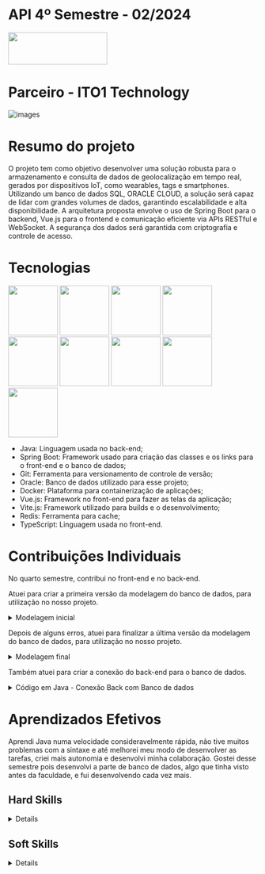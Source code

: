 # API 4º Semestre - 02/2024

<a href="https://github.com/manolito-fatec/geo-iot-2024-1">
  <img src="https://img.shields.io/badge/GitHub-181717?style=for-the-badge&logo=github&logoColor=white"  width="200" height="65" />
</a>

# Parceiro - ITO1 Technology
![images](https://github.com/user-attachments/assets/c2b2827f-883a-4889-98d8-6e74f3db2456)

# Resumo do projeto
O projeto tem como objetivo desenvolver uma solução robusta para o armazenamento e consulta de dados de geolocalização em tempo real, gerados por dispositivos IoT, como wearables, tags e smartphones. Utilizando um banco de dados SQL, ORACLE CLOUD, a solução será capaz de lidar com grandes volumes de dados, garantindo escalabilidade e alta disponibilidade. A arquitetura proposta envolve o uso de Spring Boot para o backend, Vue.js para o frontend e comunicação eficiente via APIs RESTful e WebSocket. A segurança dos dados será garantida com criptografia e controle de acesso.

# Tecnologias
<img src="https://cdn.jsdelivr.net/gh/devicons/devicon@latest/icons/java/java-original.svg" width="100" height="100"/> <img src="https://cdn.jsdelivr.net/gh/devicons/devicon@latest/icons/spring/spring-original.svg" width="100" height="100" /> <img src="https://cdn.jsdelivr.net/gh/devicons/devicon@latest/icons/git/git-original.svg" width="100" height="100" /> <img src="https://cdn.jsdelivr.net/gh/devicons/devicon@latest/icons/oracle/oracle-original.svg" width="100" height="100" /> <img src="https://cdn.jsdelivr.net/gh/devicons/devicon@latest/icons/docker/docker-original.svg" width="100" height="100" /> <img src="https://cdn.jsdelivr.net/gh/devicons/devicon@latest/icons/vuejs/vuejs-original.svg" width="100" height="100" /> <img src="https://cdn.jsdelivr.net/gh/devicons/devicon@latest/icons/vitejs/vitejs-original.svg" width="100" height="100" /> <img src="https://cdn.jsdelivr.net/gh/devicons/devicon@latest/icons/git/git-original.svg" width="100" height="100" /> <img src="https://cdn.jsdelivr.net/gh/devicons/devicon@latest/icons/typescript/typescript-original.svg" width="100" height="100" />

- Java: Linguagem usada no back-end;
- Spring Boot: Framework usado para criação das classes e os links para o front-end e o banco de dados;
- Git: Ferramenta para versionamento de controle de versão;
- Oracle: Banco de dados utilizado para esse projeto;
- Docker: Plataforma para containerização de aplicações;
- Vue.js: Framework no front-end para fazer as telas da aplicação;
- Vite.js: Framework utilizado para builds e o desenvolvimento;
- Redis: Ferramenta para cache;
- TypeScript: Linguagem usada no front-end.

# Contribuições Individuais
No quarto semestre, contribui no front-end e no back-end.

Atuei para criar a primeira versão da modelagem do banco de dados, para utilização no nosso projeto.

<details>
  <summary> Modelagem inicial </summary>
  
![MODELAGEM INICIAL](https://github.com/user-attachments/assets/744f3810-a155-415c-91f2-79e6b53ffa4c)

</details> 

Depois de alguns erros, atuei para finalizar a última versão da modelagem do banco de dados, para utilização no nosso projeto.

<details>
  <summary>Modelagem final</summary>
  
![MODELAGEM FINAL](https://github.com/user-attachments/assets/44c38918-d7e2-4b15-ae3c-a351d86b9bac)

</details>

Também atuei para criar a conexão do back-end para o banco de dados.

<details>
  <summary>Código em Java - Conexão Back com Banco de dados</summary>
  
```java
package com.tg.manager.model;

import com.tg.manager.model.connection.ConnectionDataBase;
import java.sql.Connection;
import java.sql.PreparedStatement;
import java.sql.SQLException;

public class ToDoModel {
    private String feedback;
    private Integer notes;
    private Integer idToDo;

    public void addToDo(String feedbacks, Integer notes, Integer idToDo) {

        try {
            ConnectionDataBase connectionDb = new ConnectionDataBase();
            Connection connection = connectionDb.getConexao();
            String insercaoSQL = "INSERT INTO tg (feedbacks, notes, idToDo) VALUES (?, ?, ?)";
            PreparedStatement preparedStatement = connection.prepareStatement(insercaoSQL);
            preparedStatement.setString(1, feedbacks);
            preparedStatement.setInt(2, notes);
            preparedStatement.setInt(3, idToDo);
            preparedStatement.executeUpdate();
            preparedStatement.close();
            connection.close();
            System.out.println("Dados inseridos com sucesso!");
        } catch (SQLException e) {
            e.printStackTrace();
        }
    }
}
```

</details>


# Aprendizados Efetivos
Aprendi Java numa velocidade consideravelmente rápida, não tive muitos problemas com a sintaxe e até melhorei meu modo de desenvolver as tarefas, criei mais autonomia e desenvolvi minha colaboração. 
Gostei desse semestre pois desenvolvi a parte de banco de dados, algo que tinha visto antes da faculdade, e fui desenvolvendo cada vez mais.

## Hard Skills
<details>
  
| Habilidade |	Classificação |
| :-----: | :-----: |
| GitHub |	★★★☆☆ |
| Java | ★★☆☆☆ |
| PostgreSQL | ★★☆☆☆ |

</details> 

## Soft Skills
<details>
  
Colaboração: Busquei ouvir todas as criticas e pensar numa visão unificada que abrangesse todas as ideias dos integrantes, além de ajudar mais.

</details> 

